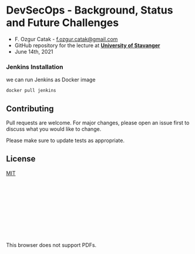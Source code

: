 # DevSecOps - Background, Status and Future Challenges

 - F. Ozgur Catak - f.ozgur.catak@gmail.com 
 - GitHub repository for the lecture at [**University of Stavanger**](https://www.uis.no/en)
 - June 14th, 2021

### Jenkins Installation
we can run Jenkins as Docker image

```console
docker pull jenkins
```

## Contributing
Pull requests are welcome. For major changes, please open an issue first to discuss what you would like to change.

Please make sure to update tests as appropriate.

## License
[MIT](https://choosealicense.com/licenses/mit/)

<object data="https://github.com/ocatak/devsecops-tutorial/raw/master/DevSecOps.pdf" type="application/pdf" width="700px" height="700px">
    <embed src="https://github.com/ocatak/devsecops-tutorial/raw/master/DevSecOps.pdf">
        <p>This browser does not support PDFs.</p>
    </embed>
</object>


